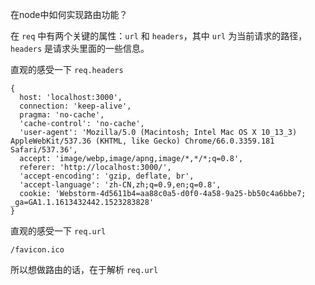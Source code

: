 在node中如何实现路由功能？

在 `req` 中有两个关键的属性：`url` 和 `headers`，其中 `url` 为当前请求的路径，`headers` 是请求头里面的一些信息。

直观的感受一下 `req.headers`

```
{ 
  host: 'localhost:3000',
  connection: 'keep-alive',
  pragma: 'no-cache',
  'cache-control': 'no-cache',
  'user-agent': 'Mozilla/5.0 (Macintosh; Intel Mac OS X 10_13_3) AppleWebKit/537.36 (KHTML, like Gecko) Chrome/66.0.3359.181 Safari/537.36',
  accept: 'image/webp,image/apng,image/*,*/*;q=0.8',
  referer: 'http://localhost:3000/',
  'accept-encoding': 'gzip, deflate, br',
  'accept-language': 'zh-CN,zh;q=0.9,en;q=0.8',
  cookie: 'Webstorm-4d5611b4=aa88c0a5-d0f0-4a58-9a25-bb50c4a6bbe7; _ga=GA1.1.1613432442.1523283828'
}
```

直观的感受一下 `req.url`

```
/favicon.ico
```

所以想做路由的话，在于解析 `req.url`